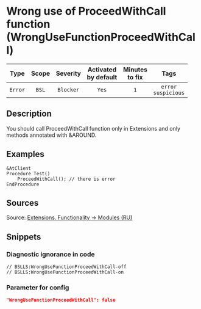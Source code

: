 # Wrong use of ProceedWithCall function (WrongUseFunctionProceedWithCall)

|  Type   | Scope | Severity  |    Activated<br>by default    |    Minutes<br>to fix    |             Tags              |
|:-------:|:-----:|:---------:|:-----------------------------:|:-----------------------:|:-----------------------------:|
| `Error` | `BSL` | `Blocker` |             `Yes`             |           `1`           |    `error`<br>`suspicious`    |

<!-- Блоки выше заполняются автоматически, не трогать -->
## Description
<!-- Описание диагностики заполняется вручную. Необходимо понятным языком описать смысл и схему работу -->
You should call ProceedWithCall function only in Extensions and only methods annotated with &AROUND.

## Examples
<!-- В данном разделе приводятся примеры, на которые диагностика срабатывает, а также можно привести пример, как можно исправить ситуацию -->
```bsl
&AtClient
Procedure Test()
    ProceedWithCall(); // there is error    
EndProcedure
```

## Sources
<!-- Необходимо указывать ссылки на все источники, из которых почерпнута информация для создания диагностики -->

Source: [Extensions. Functionality -> Modules (RU)](https://its.1c.ru/db/pubextensions#content:54:1)

## Snippets

<!-- Блоки ниже заполняются автоматически, не трогать -->
### Diagnostic ignorance in code

```bsl
// BSLLS:WrongUseFunctionProceedWithCall-off
// BSLLS:WrongUseFunctionProceedWithCall-on
```

### Parameter for config

```json
"WrongUseFunctionProceedWithCall": false
```
